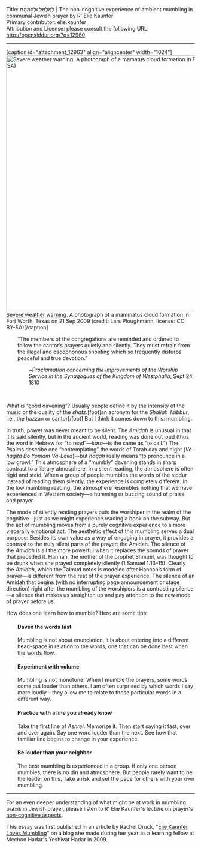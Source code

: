<html>
<head></head>
<body>
Title: לְמַלְמֵל וּלְהַמהֵם | The non-cognitive experience of ambient mumbling in communal Jewish prayer by R' Elie Kaunfer<br />
Primary contributor: elie.kaunfer<br />
Attribution and License: please consult the following URL: <a href="http://opensiddur.org/?p=12960">http://opensiddur.org/?p=12960</a>
<p />
<hr />

[caption id="attachment_12963" align="aligncenter" width="1024"]<a href="https://opensiddur.org/wp-content/uploads/2016/03/Lars-Ploughmann-Severe-weather-warning-CC-BY-SA.jpg" rel="attachment wp-att-12963"><img class="size-full wp-image-12963" src="https://opensiddur.org/wp-content/uploads/2016/03/Lars-Ploughmann-Severe-weather-warning-CC-BY-SA.jpg" alt="Severe weather warning. A photograph of a mamatus cloud formation in Fort Worth, Texas on 21 Sep 2009 (credit: Lars Ploughmann, license: CC BY-SA)" width="1024" height="683" /></a> <a href="https://www.flickr.com/photos/criminalintent/3943689178">Severe weather warning</a>. A photograph of a mammatus cloud formation in Fort Worth, Texas on 21 Sep 2009 (credit: Lars Ploughmann, license: CC BY-SA)[/caption]

<div class="english">
<p style="padding-left: 30px;">“The members of the congregations are reminded and ordered to follow the cantor’s prayers quietly and silently. They must refrain from the illegal and cacophonous shouting which so frequently disturbs peaceful and true devotion.”</p>
<p style="padding-left: 60px;">~<em>Proclamation concerning the Improvements of the Worship Service in the Synagogues of the Kingdom of Westphalia</em>, Sept 24, 1810</p>
&nbsp;

What is “good davening”? Usually people define it by the intensity of the music or the quality of the <em>shatz</em>.[foot]an acronym for the <em>Shaliaḥ Tsibbur</em>, i.e., the ḥazzan or cantor[/foot] But I think it comes down to this: mumbling.

In truth, prayer was never meant to be silent. The <em>Amidah</em> is unusual in that it is said silently, but in the ancient world, reading was done out loud (thus the word in Hebrew for “to read”—<em>kara</em>—is the same as “to call.”) The Psalms describe one “contemplating” the words of Torah day and night (<em>Ve-hagita Bo Yomam Va-Laila</em>)—but <em>hagah</em> really means “to pronounce in a low growl.” This atmosphere of a “mumbly” davening stands in sharp contrast to a library atmosphere. In a silent reading, the atmosphere is often rigid and staid. When a group of people mumbles the words of the siddur instead of reading them silently, the experience is completely different. In the low mumbling reading, the atmosphere resembles nothing that we have experienced in Western society—a humming or buzzing sound of praise and prayer.

The mode of silently reading prayers puts the worshiper in the realm of the cognitive—just as we might experience reading a book on the subway. But the act of mumbling moves from a purely cognitive experience to a more viscerally emotional act. The aesthetic effect of this mumbling serves a dual purpose: Besides its own value as a way of engaging in prayer, it provides a contrast to the truly silent parts of the prayer: the Amidah. The silence of the <em>Amidah</em> is all the more powerful when it replaces the sounds of prayer that preceded it. Ḥannah, the mother of the prophet Shmuel, was thought to be drunk when she prayed completely silently (1 Samuel 1:13–15). Clearly the <em>Amidah</em>, which the Talmud notes is modeled after Hannah’s form of prayer—is different from the rest of the prayer experience. The silence of an Amidah that begins (with no interrupting page announcement or stage direction) right after the mumbling of the worshipers is a contrasting silence—a silence that makes us straighten up and pay attention to the new mode of prayer before us.

How does one learn how to mumble? Here are some tips:
<h4 style="padding-left: 30px;">Daven the words fast</h4>
<p style="padding-left: 30px;">Mumbling is not about enunciation, it is about entering into a different head-space in relation to the words, one that can be done best when the words flow.</p>

<h4 style="padding-left: 30px;">Experiment with volume</h4>
<p style="padding-left: 30px;">Mumbling is not monotone. When I mumble the prayers, some words come out louder than others. I am often surprised by which words I say more loudly – they allow me to relate to those particular words in a different way.</p>

<h4 style="padding-left: 30px;">Practice with a line you already know</h4>
<p style="padding-left: 30px;">Take the first line of <em>Ashrei</em>. Memorize it. Then start saying it fast, over and over again. Say one word louder than the next. See how that familiar line begins to change in your experience.</p>

<h4 style="padding-left: 30px;">Be louder than your neighbor</h4>
<p style="padding-left: 30px;">The best mumbling is experienced in a group. If only one person mumbles, there is no din and atmosphere. But people rarely want to be the leader on this. Take a risk and set the pace for others with your own mumbling.</p>
</div>

<hr />

For an even deeper understanding of what might be at work in mumbling praxis in Jewish prayer, please listen to R' Elie Kaunfer's lecture on prayer's <a href="http://www.mechonhadar.org/torah-resource/non-cognitive-aspects-prayer">non-cognitive aspects</a>.

This essay was first published in an article by Rachel Druck, "<a href="http://yeshivathadar.blogspot.com/2009/11/rabbi-elie-kaunfer-loves-mumbling.html">Elie Kaunfer Loves Mumbling</a>" on a blog she made during her year as a learning fellow at Mechon Hadar's Yeshivat Hadar in 2009.
</body>
</html>